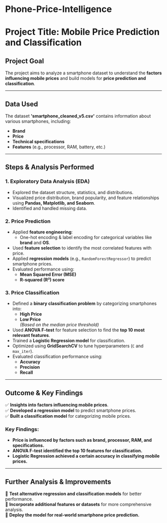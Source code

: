 # Phone-Price-Intelligence
# **Project Title: Mobile Price Prediction and Classification**  

## **Project Goal**  
The project aims to analyze a smartphone dataset to understand the **factors influencing mobile prices** and build models for **price prediction and classification**.

---

## **Data Used**  
The dataset **'smartphone_cleaned_v5.csv'** contains information about various smartphones, including:  
- **Brand**  
- **Price**  
- **Technical specifications**  
- **Features** (e.g., processor, RAM, battery, etc.)

---

## **Steps & Analysis Performed**  

### **1. Exploratory Data Analysis (EDA)**  
- Explored the dataset structure, statistics, and distributions.  
- Visualized price distribution, brand popularity, and feature relationships using **Pandas, Matplotlib, and Seaborn**.  
- Identified and handled missing data.

### **2. Price Prediction**  
- Applied **feature engineering**:  
  - One-hot encoding & label encoding for categorical variables like **brand** and **OS**.  
- Used **feature selection** to identify the most correlated features with price.  
- Applied **regression models** (e.g., `RandomForestRegressor`) to predict smartphone prices.  
- Evaluated performance using:  
  - **Mean Squared Error (MSE)**  
  - **R-squared (R²) score**  

### **3. Price Classification**  
- Defined a **binary classification problem** by categorizing smartphones into:  
  - **High Price**  
  - **Low Price**  
  *(Based on the median price threshold)*  
- Used **ANOVA F-test** for feature selection to find the **top 10 most relevant features**.  
- Trained a **Logistic Regression model** for classification.  
- Optimized using **GridSearchCV** to tune hyperparameters (`C` and `max_iter`).  
- Evaluated classification performance using:  
  - **Accuracy**  
  - **Precision**  
  - **Recall**  

---

## **Outcome & Key Findings**  
✅ **Insights into factors influencing mobile prices**.  
✅ **Developed a regression model** to predict smartphone prices.  
✅ **Built a classification model** for categorizing mobile prices.  

### **Key Findings:**  
- **Price is influenced by factors such as brand, processor, RAM, and specifications.**  
- **ANOVA F-test identified the top 10 features for classification.**  
- **Logistic Regression achieved a certain accuracy in classifying mobile prices.**  

---

## **Further Analysis & Improvements**  
🚀 **Test alternative regression and classification models** for better performance.  
🚀 **Incorporate additional features or datasets** for more comprehensive analysis.  
🚀 **Deploy the model for real-world smartphone price prediction.**  
